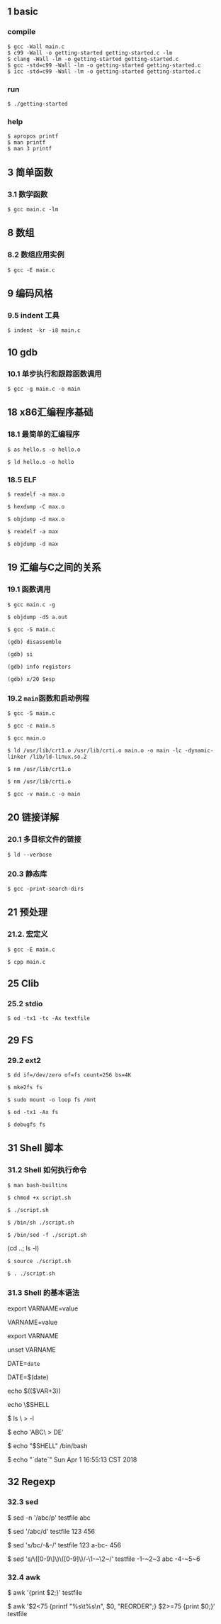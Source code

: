 ## 1 basic

### compile

```
$ gcc -Wall main.c
$ c99 -Wall -o getting-started getting-started.c -lm
$ clang -Wall -lm -o getting-started getting-started.c
$ gcc -std=c99 -Wall -lm -o getting-started getting-started.c
$ icc -std=c99 -Wall -lm -o getting-started getting-started.c
```
### run

`$ ./getting-started`

### help

```
$ apropos printf
$ man printf
$ man 3 printf
```

## 3 简单函数

### 3.1 数学函数

`$ gcc main.c -lm`

## 8 数组

### 8.2 数组应用实例

`$ gcc -E main.c`

## 9 编码风格

### 9.5 indent 工具

`$ indent -kr -i8 main.c`

## 10 gdb

### 10.1 单步执行和跟踪函数调用

`$ gcc -g main.c -o main`

## 18 x86汇编程序基础

### 18.1 最简单的汇编程序

`$ as hello.s -o hello.o`

`$ ld hello.o -o hello`

### 18.5 ELF

`$ readelf -a max.o`

`$ hexdump -C max.o`

`$ objdump -d max.o`

`$ readelf -a max`

`$ objdump -d max`

## 19 汇编与C之间的关系

### 19.1 函数调用

`$ gcc main.c -g`

`$ objdump -dS a.out`

`$ gcc -S main.c`

`(gdb) disassemble`

`(gdb) si`

`(gdb) info registers`

`(gdb) x/20 $esp`

### 19.2 `main`函数和启动例程

`$ gcc -S main.c`

`$ gcc -c main.s`

`$ gcc main.o`

`$ ld /usr/lib/crt1.o /usr/lib/crti.o main.o -o main -lc -dynamic-linker /lib/ld-linux.so.2`

`$ nm /usr/lib/crt1.o`

`$ nm /usr/lib/crti.o`

`$ gcc -v main.c -o main`

## 20 链接详解

### 20.1 多目标文件的链接

`$ ld --verbose`

### 20.3 静态库

`$ gcc -print-search-dirs`

## 21 预处理

### 21.2. 宏定义

`$ gcc -E main.c`

`$ cpp main.c`

## 25 Clib

### 25.2 stdio

`$ od -tx1 -tc -Ax textfile`

## 29 FS

### 29.2 ext2

`$ dd if=/dev/zero of=fs count=256 bs=4K`

`$ mke2fs fs`

`$ sudo mount -o loop fs /mnt`

`$ od -tx1 -Ax fs`

`$ debugfs fs`

## 31 Shell 脚本

### 31.2 Shell 如何执行命令

`$ man bash-builtins`

`$ chmod +x script.sh`

`$ ./script.sh`

`$ /bin/sh ./script.sh`

`$ /bin/sed -f ./script.sh`

(cd ..; ls -l)

`$ source ./script.sh`

`$ . ./script.sh`

### 31.3 Shell 的基本语法

export VARNAME=value

VARNAME=value

export VARNAME

unset VARNAME

DATE=`date`

DATE=$(date)

echo \$(($VAR+3))

echo \\$SHELL

$ ls \\
\> -l

$ echo 'ABC\\
\> DE'

$ echo "\$SHELL"
/bin/bash

$ echo "\`date\`"
Sun Apr 1 16:55:13 CST 2018

## 32 Regexp

### 32.3 sed

$ sed -n '/abc/p' testfile
abc

$ sed '/abc/d' testfile
123
456

$ sed 's/bc/-&-/' testfile
123
a-bc-
456

$ sed 's/\\\(\[0-9\\]\\\)\\\(\[0-9\]\\\)/-\\1-\~\\2\~/' testfile
-1-\~2\~3
abc
-4-\~5\~6

### 32.4 awk

$ awk '{print $2;}' testfile

\$ awk '\$2\<75 {printf "%s\t%s\n", \$0, "REORDER";} \$2>=75 {print $0;}' testfile
